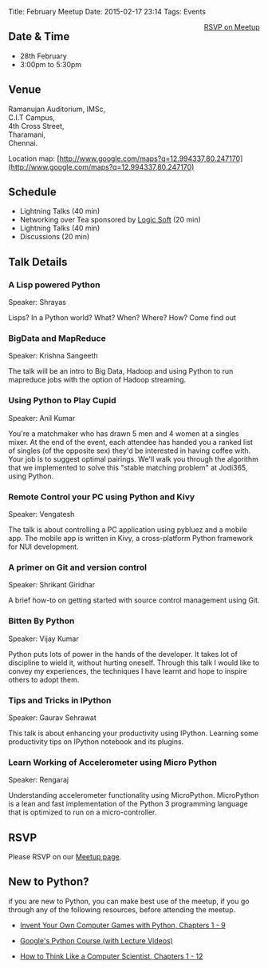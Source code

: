Title: February Meetup
Date: 2015-02-17 23:14
Tags: Events

<a style="float:right;" class="pure-button"
href="http://www.meetup.com/Chennaipy/events/220291569/"><i class="fa
fa-check-square-o"></i> RSVP on Meetup</a>

## Date & Time

  * 28th February
  * 3:00pm to 5:30pm

## Venue

Ramanujan Auditorium, IMSc,  
C.I.T Campus,  
4th Cross Street,  
Tharamani,  
Chennai.  

Location map:
[http://www.google.com/maps?q=12.994337,80.247170](http://www.google.com/maps?q=12.994337,80.247170)

## Schedule

  * Lightning Talks (40 min)
  * Networking over Tea sponsored by [Logic Soft](http://logicsoft.co.in) 
  (20 min)
  * Lightning Talks (40 min)
  * Discussions (20 min)

## Talk Details

### A Lisp powered Python 

Speaker: Shrayas 

Lisps? In a Python world? What? When? Where? How? Come find out 

### BigData and MapReduce

Speaker: Krishna Sangeeth 

The talk will be an intro to Big Data, Hadoop and using Python to run mapreduce
jobs with the option of Hadoop streaming.

### Using Python to Play Cupid

Speaker: Anil Kumar

You're a matchmaker who has drawn 5 men and 4 women at a singles mixer. At the
end of the event, each attendee has handed you a ranked list of singles (of the
opposite sex) they'd be interested in having coffee with. Your job is to
suggest optimal pairings. We'll walk you through the algorithm that we
implemented to solve this "stable matching problem" at Jodi365, using Python.

### Remote Control your PC using Python and Kivy

Speaker: Vengatesh

The talk is about controlling a PC application using pybluez and a mobile app.
The mobile app is written in Kivy, a cross-platform Python framework for NUI
development.

### A primer on Git and version control

Speaker: Shrikant Giridhar 

A brief how-to on getting started with source control management using Git.

### Bitten By Python

Speaker: Vijay Kumar

Python puts lots of power in the hands of the developer. It takes lot of
discipline to wield it, without hurting oneself. Through this talk I would like
to convey my experiences, the techniques I have learnt and hope to inspire
others to adopt them.

### Tips and Tricks in IPython

Speaker: Gaurav Sehrawat 

This talk is about enhancing your productivity using IPython. Learning some
productivity tips on IPython notebook and its plugins.

### Learn Working of Accelerometer using Micro Python

Speaker: Rengaraj

Understanding accelerometer functionality using MicroPython.  MicroPython is a
lean and fast implementation of the Python 3 programming language that is
optimized to run on a micro-controller. 

## RSVP

Please RSVP on our [Meetup
page](http://www.meetup.com/Chennaipy/events/220291569/).

## New to Python?

if you are new to Python, you can make best use of the meetup, if you
go through any of the following resources, before attending the
meetup.

* [Invent Your Own Computer Games with Python, Chapters 1 - 9](
http://inventwithpython.com/chapters/)

* [Google's Python Course (with Lecture Videos)](
https://developers.google.com/edu/python/)

* [How to Think Like a Computer Scientist, Chapters 1 - 12](
http://www.greenteapress.com/thinkpython/)
